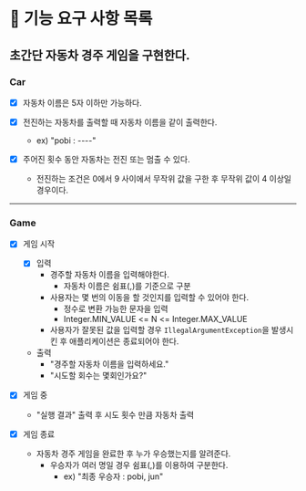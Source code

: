 # 🚀 기능 요구 사항 목록

## 초간단 자동차 경주 게임을 구현한다.

### Car

-[x] 자동차 이름은 5자 이하만 가능하다.


-[x] 전진하는 자동차를 출력할 때 자동차 이름을 같이 출력한다.
    - ex) "pobi : ----"


-[x] 주어진 횟수 동안 자동차는 전진 또는 멈출 수 있다.
    - 전진하는 조건은 0에서 9 사이에서 무작위 값을 구한 후 무작위 값이 4 이상일 경우이다.

---

### Game

-[x] 게임 시작
    -[x] 입력
        - 경주할 자동차 이름을 입력해야한다.
            - 자동차 이름은 쉼표(,)를 기준으로 구분
        - 사용자는 몇 번의 이동을 할 것인지를 입력할 수 있어야 한다.
            - 정수로 변환 가능한 문자을 입력
            - Integer.MIN_VALUE <= N <= Integer.MAX_VALUE
        - 사용자가 잘못된 값을 입력할 경우 `IllegalArgumentException`을 발생시킨 후 애플리케이션은 종료되어야 한다.
    - 출력
        - "경주할 자동차 이름을 입력하세요."
        - "시도할 회수는 몇회인가요?"


-[x] 게임 중
    - "실행 결과" 출력 후 시도 횟수 만큼 자동차 출력


-[x] 게임 종료
    - 자동차 경주 게임을 완료한 후 누가 우승했는지를 알려준다.
        - 우승자가 여러 명일 경우 쉼표(,)를 이용하여 구분한다.
            - ex) "최종 우승자 : pobi, jun"
